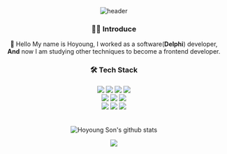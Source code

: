<!--
**17-sss/17-sss** is a ✨ _special_ ✨ repository because its `README.md` (this file) appears on your GitHub profile.

Here are some ideas to get you started:

- 🔭 I’m currently working on ...
- 🌱 I’m currently learning ...
- 👯 I’m looking to collaborate on ...
- 🤔 I’m looking for help with ...
- 💬 Ask me about ...
- 📫 How to reach me: ...
- 😄 Pronouns: ...
- ⚡ Fun fact: ...
- 🚀 Blog : Blog Link
- ❄ Velog : Velog Link 
-->
<!-- 
- 🌱 I’m currently learning JavaScript, React, Redux, Node.js, express, MySQL.. 
- 😤 I want to be a fullstack developer.
- 📫 How to reach me: xzxking17@gmail.com
-->
<!--
// 2021.09.28 이전
## Welcome to my Github site. 
👋 Hello My name is Hoyoung, I worked as a software(**Delphi**) developer,   
  **And** now I am studying other techniques to become a frontend developer.
- 🌱 I’m currently learning **JavaScript, React, Redux, Node.js, express, MySQL**.

My major is **physical education:running:**, and I first got to know **IT💻** through educational institution since winter 2017.<br/>
I have project experience using Java & Spring Framework (In educational institution) and After getting a job,<br/>I used Delphi to maintain and develop company software.

![Hoyoung Son's github stats](https://github-readme-stats.vercel.app/api?username=17-sss)
[![Hits](https://hits.seeyoufarm.com/api/count/incr/badge.svg?url=https%3A%2F%2Fgithub.com%2F17-sss&count_bg=%2379C83D&title_bg=%23555555&icon=&icon_color=%23E7E7E7&title=hits&edge_flat=false)](https://hits.seeyoufarm.com)
-->


<!-- --><!-- --><!-- --><!-- --><!-- --><!-- --><!-- --><!-- --><!-- --><!-- --><!-- --><!-- --><!-- --><!-- --><!-- --><!-- -->

<div align="center">

<img src="https://capsule-render.vercel.app/api?type=waving&color=auto&height=150&section=header&text=HoyoungSon 🦖&fontSize=70&animation=twinkling" alt="header" />
 
### 🧑‍💻 Introduce

👋 Hello My name is Hoyoung, I worked as a software(**Delphi**) developer,  
**And** now I am studying other techniques to become a frontend developer.

  <h3>🛠 Tech Stack</h3>
  <div style="padding: 4px 0">
    <div>
      <img
        src="https://img.shields.io/badge/HTML-E34F26?style=flat-square&logo=HTML5&logoColor=white"
      />
      <img
        src="https://img.shields.io/badge/CSS-1572B6?style=flat-square&logo=CSS3&logoColor=white"
      />
      <img
        src="https://img.shields.io/badge/JavaScript-F7DF1E?style=flat-square&logo=JavaScript&logoColor=white"
      />
      <img
        src="https://img.shields.io/badge/TypeScript-3178C6?style=flat-square&logo=TypeScript&logoColor=white"
      />
    </div>
    <div>
      <img
        src="https://img.shields.io/badge/Webpack-8DD6F9?style=flat-square&logo=Webpack&logoColor=white"
      />
      <img
        src="https://img.shields.io/badge/Babel-F9DC3E?style=flat-square&logo=Babel&logoColor=white"
      />
      <img
        src="https://img.shields.io/badge/React-61DAFB?style=flat-square&logo=React&logoColor=white"
      />
      <!--
      <img
        src="https://img.shields.io/badge/React Router-61DAFB?style=flat-square&logo=ReactRouter&logoColor=white"
      /> 
      <img
        src="https://img.shields.io/badge/Recoil-3578E5?style=flat-square&logo=React&logoColor=white"
      />
     -->
    </div>
    <div>
      <img
        src="https://img.shields.io/badge/Sass-CC6699?style=flat-square&logo=Sass&logoColor=white"
      />
      <img
        src="https://img.shields.io/badge/styled components-DB7093?style=flat-square&logo=styled-components&logoColor=white"
      />
      <img
        src="https://img.shields.io/badge/Material UI-0081CB?style=flat-square&logo=Material-UI&logoColor=white"
      />
    </div>
  </div>
  <!--
  <div style="padding: 4px 0">
    <h4>👾 Backend</h4>
    <img
      src="https://img.shields.io/badge/Node.js-339933?style=flat-square&logo=Node.js&logoColor=white"
    />
    <img
      src="https://img.shields.io/badge/express-000000?style=flat-square&logo=Express&logoColor=white"
    />
    <img
      src="https://img.shields.io/badge/MySQL-4479A1?style=flat-square&logo=mysql&logoColor=white"
    />
  </div>
  -->
 <!--
  <div style="padding: 4px 0">
    <h4>🔩 Tools</h4>
    <img src="https://img.shields.io/badge/Git-F05032?style=flat-square&logo=Git&logoColor=white" />
    
    <img
      src="https://img.shields.io/badge/Figma-F24E1E?style=flat-square&logo=Figma&logoColor=white"
    />
  
    <img
      src="https://img.shields.io/badge/Visual Studio Code-007ACC?style=flat-square&logo=VisualStudioCode&logoColor=white"
    />
    <img
      src="https://img.shields.io/badge/Notion-000000?style=flat-square&logo=Notion&logoColor=white"
    />
  </div>
  -->
  <br />
  <div>
    <p>
      <img
        alt="Hoyoung Son's github stats"
        src="https://github-readme-stats.vercel.app/api?username=17-sss"
      />
    </p>
    <p>
      <img
        src="https://hits.seeyoufarm.com/api/count/incr/badge.svg?url=https%3A%2F%2Fgithub.com%2F17-sss&count_bg=%2379C83D&title_bg=%23555555&icon=&icon_color=%23E7E7E7&title=hits&edge_flat=false"
      />
    </p>
  </div>
</div>
